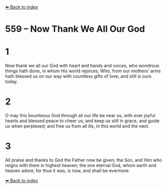 [⬅️ Back to index](../README.md)

# 559 – Now Thank We All Our God


# 1
Now thank we all our God
with heart and hands and voices,
who wondrous things hath done,
in whom His world rejoices;
Who, from our mothers’ arms
hath blessed us on our way
with countless gifts of love,
and still is ours today.

# 2
O may this bounteous God
through all our life be near us,
with ever joyful hearts
and blessed peace to cheer us;
and keep us still in grace,
and guide us when perplexed;
and free us from all ills,
in this world and the next.

# 3
All praise and thanks to God
the Father now be given;
the Son, and Him who reigns
with them in highest heaven;
the one eternal God,
whom earth and heaven adore;
for thus it was, is now,
and shall be evermore.

[⬅️ Back to index](../README.md)
